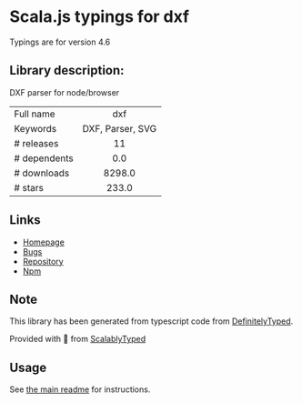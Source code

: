 
# Scala.js typings for dxf

Typings are for version 4.6

## Library description:
DXF parser for node/browser

|                    |                 |
| ------------------ | :-------------: |
| Full name          | dxf |
| Keywords           | DXF, Parser, SVG |
| # releases         | 11 |
| # dependents       | 0.0 |
| # downloads        | 8298.0 |
| # stars            | 233.0 |

## Links
- [Homepage](https://github.com/skymakerolof/dxf)
- [Bugs](https://github.com/skymakerolof/dxf/issues)
- [Repository](https://github.com/skymakerolof/dxf)
- [Npm](https://www.npmjs.com/package/dxf)
    


## Note
This library has been generated from typescript code from [DefinitelyTyped](https://definitelytyped.org).

Provided with :purple_heart: from [ScalablyTyped](https://github.com/oyvindberg/ScalablyTyped)

## Usage
See [the main readme](../../readme.md) for instructions.


